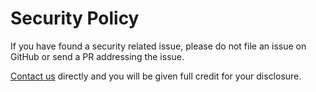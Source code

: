 # Security Policy

If you have found a security related issue, please do not file an issue on
GitHub or send a PR addressing the issue.


[Contact us](mailto:result_vault@codemeister.dev) directly and you will be given
full credit for your disclosure.
